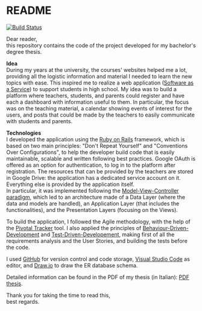 # README

[![Build Status](https://travis-ci.org/SilviadelPiano/HiSchool.svg?branch=master)](https://travis-ci.org/SilviadelPiano/HiSchool) 

Dear reader,   
this repository contains the code of the project developed for my bachelor's degree thesis.   

**Idea**  
During my years at the university, the courses' websites helped me a lot, providing all the logistic information and material I needed to learn the new topics with ease. This inspired me to realize a web application ([Software as a Service](https://en.wikipedia.org/wiki/Software_as_a_service)) to support students in high school. My idea was to build a platform where teachers, students, and parents could register and have each a dashboard with information useful to them. In particular, the focus was on the teaching material, a calendar showing events of interest for the users, and posts that could be made by the teachers to easily communicate with students and parents.  

**Technologies**  
I developed the application using the [Ruby on Rails](https://rubyonrails.org/) framework, which is based on two main principles: "Don't Repeat Yourself" and "Conventions Over Configurations", to help the developer build code that is easily maintainable, scalable and written following best practices. Google OAuth is offered as an option for authentication, to log in to the platform after registration. The resources that can be provided by the teachers are stored in Google Drive: the application has a dedicated service account on it. Everything else is provided by the application itself.   
In particular, it was implemented following the [Model-View-Controller paradigm](https://en.wikipedia.org/wiki/Model%E2%80%93view%E2%80%93controller), which led to an architecture made of a Data Layer (where the data and models are handled), an Application Layer (that includes the functionalities), and the Presentation Layers (focusing on the Views).   

To build the application, I followed the Agile methodology, with the help of the [Pivotal Tracker](https://www.pivotaltracker.com/) tool. I also applied the principles of [Behaviour-Driven-Development](https://cucumber.io/docs/bdd/) and [Test-Driven-Developement](https://en.wikipedia.org/wiki/Test-driven_development), making first of all the requirements analysis and the User Stories, and building the tests before the code.   

I used [GitHub](https://github.com/) for version control and code storage, [Visual Studio Code](https://code.visualstudio.com/) as editor, and [Draw.io](https://www.diagrams.net/blog/move-diagrams-net) to draw the ER database schema.   

Detailed information can be found in the PDF of my thesis (in Italian): [PDF thesis](https://github.com/SilviadelPiano/Tesi_Triennale.git).  

Thank you for taking the time to read this,   
best regards.